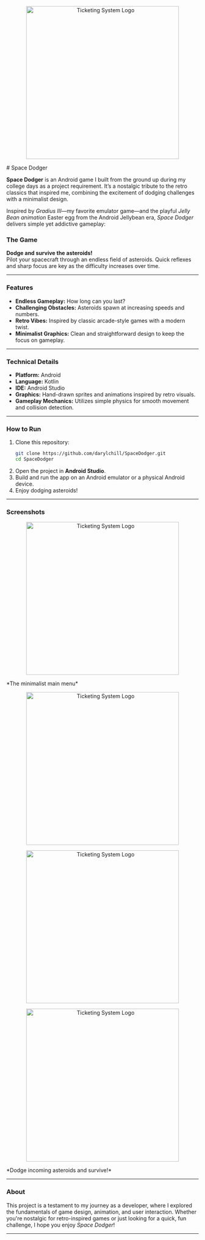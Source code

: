  <p align="center"><a href="#" target="_blank"><img src="https://raw.githubusercontent.com/darylchill/SpaceDodger/refs/heads/main/app/src/main/res/drawable/space_ship_normal.png" width="400" alt="Ticketing System Logo" class='logo' style='mix-blend-mode:multiply'></a></p>
# Space Dodger

**Space Dodger** is an Android game I built from the ground up during my college days as a project requirement. It’s a nostalgic tribute to the retro classics that inspired me, combining the excitement of dodging challenges with a minimalist design.  

Inspired by *Gradius III*—my favorite emulator game—and the playful *Jelly Bean animation* Easter egg from the Android Jellybean era, *Space Dodger* delivers simple yet addictive gameplay:  

### The Game  
**Dodge and survive the asteroids!**  
Pilot your spacecraft through an endless field of asteroids. Quick reflexes and sharp focus are key as the difficulty increases over time.  

---

### Features  
- **Endless Gameplay:** How long can you last?  
- **Challenging Obstacles:** Asteroids spawn at increasing speeds and numbers.  
- **Retro Vibes:** Inspired by classic arcade-style games with a modern twist.  
- **Minimalist Graphics:** Clean and straightforward design to keep the focus on gameplay.  

---

### Technical Details  
- **Platform:** Android  
- **Language:** Kotlin  
- **IDE:** Android Studio  
- **Graphics:** Hand-drawn sprites and animations inspired by retro visuals.  
- **Gameplay Mechanics:** Utilizes simple physics for smooth movement and collision detection.  

---

### How to Run  
1. Clone this repository:  
   ```bash
   git clone https://github.com/darylchill/SpaceDodger.git
   cd SpaceDodger
   ```
2. Open the project in **Android Studio**.  
3. Build and run the app on an Android emulator or a physical Android device.  
4. Enjoy dodging asteroids!  

---

### Screenshots  
 <p align="center"><a href="#" target="_blank"><img src="https://github.com/darylchill/SpaceDodger/blob/main/Screenshot%202025-01-17%20153601.png" width="400" alt="Ticketing System Logo" class='logo' style='mix-blend-mode:multiply'></a></p>
*The minimalist main menu*  

<p align="center"><a href="#" target="_blank"><img src="https://github.com/darylchill/SpaceDodger/blob/main/Screenshot%202025-01-17%20153601.png" width="400" alt="Ticketing System Logo" class='logo' style='mix-blend-mode:multiply'></a></p>
<p align="center"><a href="#" target="_blank"><img src="https://github.com/darylchill/SpaceDodger/blob/main/Screenshot%202025-01-17%20153624.png" width="400" alt="Ticketing System Logo" class='logo' style='mix-blend-mode:multiply'></a></p>
<p align="center"><a href="#" target="_blank"><img src="https://github.com/darylchill/SpaceDodger/blob/main/Screenshot%202025-01-17%20153648.png" width="400" alt="Ticketing System Logo" class='logo' style='mix-blend-mode:multiply'></a></p>
*Dodge incoming asteroids and survive!*  

---

### About  
This project is a testament to my journey as a developer, where I explored the fundamentals of game design, animation, and user interaction. Whether you're nostalgic for retro-inspired games or just looking for a quick, fun challenge, I hope you enjoy *Space Dodger*!  

---
